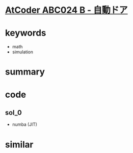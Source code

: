 # [AtCoder ABC024 B - 自動ドア](https://atcoder.jp/contests/abc024/tasks/abc024_b)


# keywords 
- math
- simulation


# summary



# code 
## sol_0
- numba (JIT)

# similar 
